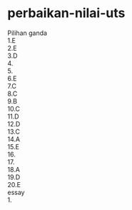 # perbaikan-nilai-uts <br>
Pilihan ganda <br>
1.E <br>
2.E <br>
3.D <br>
4. <br>
5. <br>
6.E <br>
7.C <br>
8.C <br>
9.B <br>
10.C <br>
11.D <br>
12.D <br>
13.C <br>
14.A <br>
15.E <br>
16. <br>
17. <br>
18.A <br>
19.D <br>
20.E <br>
essay <br>
1.

